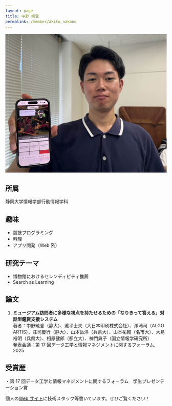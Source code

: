 ```yaml
---
layout: page
title: 中野 暁登
permalink: /member/akito_nakano
---
```


![写真](/assets/img/members/akito_nakano.jpg "中野")

## 所属

静岡大学情報学部行動情報学科

## 趣味

- 競技プログラミング
- 料理
- アプリ開発（Web 系）

## 研究テーマ

- 博物館におけるセレンディピティ推薦
- Search as Learning

## 論文

1. **ミュージアム訪問者に多様な視点を持たせるための「なりきって答える」対話型鑑賞支援システム**  
   著者：中野暁登（静大）、瀧平士夫（大日本印刷株式会社）、澤浦司（ALGO ARTIS）、莊司慶行（静大）、山本岳洋（兵県大）、山本祐輔（名市大）、大島裕明（兵県大）、相原健郎（都立大）、神門典子（国立情報学研究所）  
   発表会議：第 17 回データ工学と情報マネジメントに関するフォーラム, 2025

## 受賞歴

・第 17 回データ工学と情報マネジメントに関するフォーラム　学生プレゼンテーション賞

個人の[Web サイト](https://nakano1122.github.io/)に技術スタック等書いています。ぜひご覧ください！
